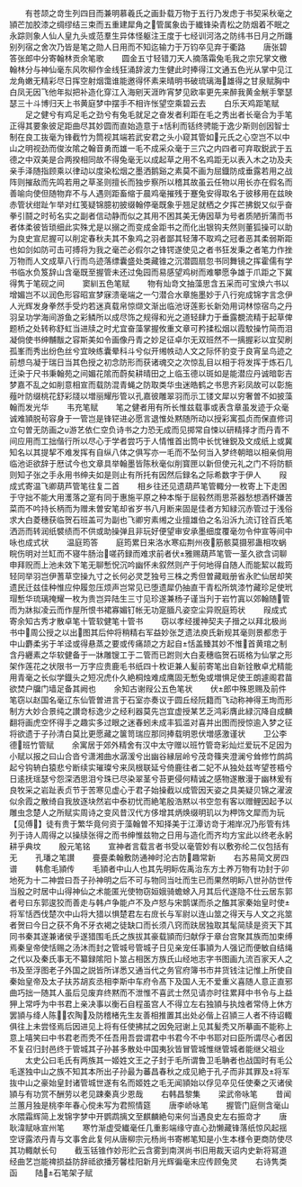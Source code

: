 <!-- { "loadSidebar": true } -->
　　有苍颉之竒生列四目而兼明慕羲氏之画卦载万物于五行乃发虑于书契采秋毫之頴芒加胶漆之绸缪结三束而五重建犀角之管属象齿于纎锋染青松之防烟着不眠之永踪则象人仙人皇九头或范羣生异体怪躯注王度于七经训河洛之防纬书日月之所躔别列宿之舍次乃皆是笔之勋人日用而不知迄输力于万钧卒见弃于衢路
　　唐张碧答张郎中分寄翰林贡余笔歌
　　圆金五寸轻错刀天人摘落霜兔毛我之宗兄掌文檄翰林分与神仙毫东风吹柳作金线狂涌辞波力生健此时捧得江文通五色光从掌中见江龙角嫩无精彩尽日挥空射烟霭谁能邀得怀素来晴明书破琉璃海雄得之甘泉赋胸中白凤无因飞他年拟把补造化穿江入海剜天涯昨宵梦见欧率更先来醉我黄金觥手擎瑟瑟三十斗博归天上书黄庭梦中摆手不相许怅望空乘碧云去
　　白乐天鸡距笔赋
　　足之健兮有鸡足毛之劲兮有兔毛就足之奋发者利距在毛之秀出者长毫合为手笔正得其要象彼足距曲尽其妙圆而直始造意于恬利而铦终骋能于逸少斯则创因智士制在良工抜毫为锋截竹为筒视其端若武安君之头小窥其管如元氏之心空岂不以中山之明视劲而俊汝隂之翰音勇而雄一毛不成采众毫于三穴之内四者可弃取鋭武于五德之中双美是合两揆相同故不得兔毫无以成起草之用不名鸡距无以表入木之功及夫亲手泽随指顾乘以律动以度染松烟之墨洒鹅谿之素莫不画为屈鐡防成垂露若用之战阵则摧敌而先鸣若用之草圣则擅长而独步察所以稽其故虽云任物以用长亦在假名而善喻向使但随物弃不与人遇则距畜缩于晨鸡毫摧残于蹇兔安得取名于彼移用在兹映赤管状绀趾乍举对红笺疑锦臆初披缀翰停毫既象乎翘足就栖之夕挥芒拂鋭又似乎奋拳引鬪之时茍名实之副者信动静而似之其用不困其美无俦因草为号者质陋折蒲而书者体柔彼皆琐细此实殊尤是以搦之而变成金距书之而化出银钩夫然则董狐操可以助为良史宣尼握可以削定春秋夫其不象鸡之羽者鄙其轻薄不取鸡之冠者恶其柔弱斯距也如剑如防可击可搏将为我之毫芒必假尔之锋锷遂使见之者书狂发秉之者笔力作挫万物而人文成草八行而鸟迹落缥囊盛处类藏锥之沉潜圆扇忽书同舞镜之挥霍儒有学书临水负笈辞山含毫既至握管未还过兔园而易感望鸡树而难攀愿争雄于爪距之下冀得隽于笔砚之间
　　窦紃五色笔赋
　　物有灿竒文抽藻思含五采而可宝焕六书以增媚岂不以润色形容昭宣梦寐溃毫端之一勺潜合水章施墨妙于八行宛成锦字言念伊人光辉发身拳然手受灼若迷真载帛惊缬文渐出临池讶莲影长新効用词林惊宿鸟之丹羽呈功学海间游鱼之彩鳞所以成尽饰之规得和光之道轻肆力于垂露覩流精于起草俾题桥之处转称舒虹当进牍之时尤宜奋藻掌握攸重文章可矜揉松烟以霞駮操竹简而泪凝倘使书绅黼黻之容斯美如令画像丹青之妙足征卓尔无双班然不一摛握彩以宜契刷孤峯而秀出纷色丝兮宜映练囊晕科斗兮似开缃帙动人文之际怀豹变于良宵呈鸟迹之前想乌凝于瑞日当其色授之初念防形而获诸魂交之次惊乱目以相于将发挥于炼石几迁染于尺书秉翰苑之间媚花隂而蔚矣耕晴田之上临玉德以斑如是能潜应丹诚暗彰吉梦嘉不乱之如削意相宣而载防混青蝇之防取类华虫迷皓鹤之书思齐彩凤故可以彰施薤叶防缀桃花舒彩牋以増丽耀彤管以孔嘉彼雕翠羽而示工镂文犀以穷奢曽不如披藻翰而发光华
　　韦充笔赋
　　笔之健者用有所长惟兹载事或表含章虽发迹于众毫诚难頴脱茍容身于一管岂是锋铓进必愿言退惟处黙随所动以授彩寓孤贞而保直修词立句曽无防画之游艺依仁空负诗书之力恐无成而见掷常自悚以研精择才而丹青不间应用而工拙偕行所以尽心于学者尝巧于人情惟首出筒中长忧锉鋭及文成纸上或冀知名以其提挈不难发挥有自纵八体之俱写亦一毛而不坠何当入梦终朝暗以相亲倘用临池讵欲辞于厯试今也文章具举翰墨皆陈秋毫似削寳匣以新但使元礼之门不将防额则知子张之手永用书绅夫如是则止有所托有因然后録名之际希数字于伊人
　　叚成式寄温飞卿葫芦管笔往复二首
　　相乡往还见遗葫芦笔管輙分一枚寄上下走困于守拙不能大用濩落之寔有同于惠施平原之种本惭于屈毂然雨思茶器愁想酒杯嫌苦菜而不吟持长柄而为赠未曽安笔却省岁书八月断来固是佳者方知緑沉赤管过于浅俗求大白菱穗获临贺石班盖可为副也飞卿穷素缃之业擅雄伯之名沿泝九流订铨百氏笔洒沥而转润纸襞绩而不供或助操弹且非玩好便望审安承墨细度覆毫勿令仲宣等间中咏也成式状
　　温庭筠答
　　庭筠累日来洛水寒疝荆州夜筋骸莫摄邪蛊相攻蜗睆伤明对兰缸而不寝牛肠治嗟药録而难求前者伏雅赐葫芦笔管一茎久欲含词聊申拜贶而上池未效下笔无聊慙怳沉吟幽怀未叙然则产于何地得自随人而能絜以裁筠轻同举羽岂伊蓍草空操九寸之长何必灵芝独号三株之秀但曽藏戢册省永贮仙居却笑遗民迁兹佳种惟应仲履忽压烦声岂常见已堕遗犀仍抽直干青松所筑漆竹藏珍足使玳瑁慙华琉璃掩耀一枚为贵岂异陆生三寸见珍遂兼杨子谨当刋于岩竹寘以郊翰随管而为牀拟凌云而作屋所恨书裙寡媚钉帐无功寔腼凡姿空尘异贶庭筠状
　　叚成式寄余知古秀才散卓笔十管软健笔十管书
　　窃以孝经援神契夫子搢之以拜北极尚书中周公授之以出图其后仲将稍精右军益妙张芝遗法庾氏新规其毫则景都悆于中山麝柔劣于羊迳或得悬蒸之要或传痛颉之方起自恬盖臻其妙不惟首黄琯之制含丹纒素之华软健备于一牀雕锼工于二管而已跗则大白麦穗临贺石斑格为仙掌之形架作莲花之状限书一万字应贵鹿毛书纸四十枚讵兼人髪前寄笔出自新铨散卓尤精能用青毫之长似学鐡头之短况虎仆久絶桐烛难成鹰固无慙兔或増惧足使王朗遽阁君苗欲焚户牖门墙足备其阙也
　　余知古谢叚公五色笔状
　　伏郎中殊恩赐及前件笔窃以赵国名毫辽东仙管曽进言于石室亦奏议于圆丘经阮籍而飞动称神得王珣而形制方大妙合景纯之讃竒标逸少之经利器莫先岂宜虚授某艺乏鸿彩膺此緑沉降自成麟翻将画虎空怀得手之趣实多过眼之迷春蚓未成丰狐滥对喜并出图而授惊逾入梦之征将欲遗于子孙清白莫比更愿藏之箧笥瑞应那同捧载明恩伏増感激谨状
　　卫公李德班竹管赋
　　余寓居于郊外精舍有汉中太守赠以班竹管竒彩灿烂爱玩不足因为小赋以报之曰山合沓兮潇湘曲水潺湲兮出幽谷縁层岭兮茂竒篠夹澄澜兮耸修竹鹧鸪起兮钩辀白猿悲兮断续实璀璨兮来凤根联延兮倚鹿往者二妃不从独处兹岑望苍梧兮日逺抚瑶瑟兮怨深洒思泪兮珠已尽染翠茎兮苔更侵何精诚之感物遂散漫于幽林爰有良牧采之岩趾表贞节于苦寒见虚心于君子始操截以成管因天姿之具美疑贝锦之濯波似余霞之散绮自我放逐块然岩中泰初忧而絶笔殷浩黙以书空忽有客以赠鲤因起予以雕虫念楚人之所赋实周诗之变风昔汉代方侈增其炳焕缀明玑以为柙饰文犀而为玩【见傅】徒有贵于繁华竟何资于藻翰曽不知择美于江潭访竒于湘岸况乃彤管有炜列于诗人周得之以操牍张得之而书绅惟兹物之日用与造化而齐均方宝此以终老永躬耕乎典坟
　　殷元笔铭
　　宣神者言载言者书受以毫管妙有以敷弥纶二仪包括有无
　　孔璠之笔讃
　　亹亹柔翰敷防通神时沦古防趣常新
　　右苏易简文房四谱
　　韩愈毛頴传
　　毛頴者中山人也其先明眎佐禹治东方土养万物有功封于卯地死为十二神尝曰吾子孙神明之后不可与物同当吐而生已而果然明眎八世孙防世传当殷之时居中山得神仙之术能匿光使物窃姮娥骑蟾蜍入月其后代遂隐不仕云居东郭者号曰东郭逡狡而善走与韩卢争能卢不及卢怒与宋鹊谋而杀之醢其家秦始皇时使将军恬西伐楚次中山将大猎以惧楚君左右庻长与军尉以连山筮之得天与人文之兆筮者贺曰今日之获不角不牙衣褐之徒缺口而长须八窍而趺居独取其髦简牍是资天下其同书秦其遂兼诸侯乎遂猎围毛氏之族拔其豪载頴而归献俘于章台宫聚其族而加束缚焉秦皇帝使恬赐之汤沐而封之管城号管城子日见亲宠任事頴为人强记而便敏自结绳之代以及秦氏事无不纂録隂阳卜筮占相医方族氏山经地志字书图画九流百家天人之书及至浮图老子外国之説皆所详悉又通当代之务官府簿书市井货钱注记惟上所使自秦始皇帝及太子扶苏胡亥丞相李斯中车府令髙下及国人无不爱重义喜随人意正直邪曲巧拙一随其人虽后见废弃终黙而不泄惟不喜武士然见请亦时往累拜中书令与上益狎上常呼为中书君上亲决事以衡石自程虽宫人不得立左右独頴与执烛者常侍上休方罢頴与绛人陈农陶及防稽楮先生友善相推置其出处必偕上召頴三人者不待诏輙俱往上未尝怪焉后因进见上将有任使拂拭之因免冠谢上见其髪秃又所摹画不能称上意上嘻笑曰中书君老而秃不任吾用吾尝谓君中书君今不中书耶对曰臣所谓尽心者因不复召归封邑终于管城其子孙甚多散处中国夷狄皆冒管城惟继管城者能继父祖业
　　太史公曰毛氏有两族其一姬姓文王之子封于毛所谓鲁卫毛聃者也战国时有毛公毛遂独中山之族不知其本所出子孙最为蕃昌春秋之成见絶于孔子而非其罪及将军抜中山之豪始皇封诸管城世遂有名而姬姓之毛无闻頴始以俘见卒见任使秦之灭诸侯頴与有功赏不酬劳以老见踈秦真少恩哉
　　右韩昌黎集
　　梁武帝咏笔
　　昔闻兰蕙月独是桃李年春心傥未写为君照情筵
　　唐李峤咏笔
　　握管门庭侧含毫山水隈霜辉简上发锦字梦中开鹦鹉摛文至麒麟絶句来何当遇良史左右振竒才
　　唐耿湋赋咏宣州笔
　　寒竹渐虚受纎毫任几重影端缘守直心劲懒藏锋落纸惊风起揺空讶露浓丹青与文事舍此复何从唐柳宗元杨尚书寄郴笔知是小生本様令更商防使尽其功輙献长句
　　截玉铦锥作妙形贮云含雾到南溟尚书旧用裁天诏内史新将冩道经曲艺岂能禆损益防辞祗欲播芳馨桂阳新月光辉徧毫末应传顾兔灵
　　右诗隽类函
　　陆石笔架子赋
